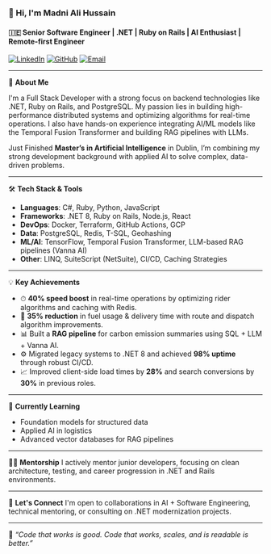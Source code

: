 ### 👋 Hi, I'm Madni Ali Hussain

#### 🇮🇪 Senior Software Engineer | .NET | Ruby on Rails | AI Enthusiast | Remote-first Engineer

[![LinkedIn](https://img.shields.io/badge/-madni--ali--ba96011a2-blue?style=for-the-badge&logo=linkedin&logoColor=white)](https://www.linkedin.com/in/madni-ali-ba96011a2/)
[![GitHub](https://img.shields.io/badge/GitHub-MadniAliHussain-black?style=for-the-badge&logo=github)](https://github.com/MadniAliHussain)
[![Email](https://img.shields.io/badge/Email-madnialihussain%40outlook.com-red?style=for-the-badge&logo=gmail)](mailto:madnialihussain@outlook.com)

---

🎯 **About Me**

I'm a Full Stack Developer with a strong focus on backend technologies like .NET, Ruby on Rails, and PostgreSQL. My passion lies in building high-performance distributed systems and optimizing algorithms for real-time operations. I also have hands-on experience integrating AI/ML models like the Temporal Fusion Transformer and building RAG pipelines with LLMs.

Just Finished **Master’s in Artificial Intelligence** in Dublin, I’m combining my strong development background with applied AI to solve complex, data-driven problems.

---

🛠 **Tech Stack & Tools**

- **Languages**: C#, Ruby, Python, JavaScript
- **Frameworks**: .NET 8, Ruby on Rails, Node.js, React
- **DevOps**: Docker, Terraform, GitHub Actions, GCP
- **Data**: PostgreSQL, Redis, T-SQL, Geohashing
- **ML/AI**: TensorFlow, Temporal Fusion Transformer, LLM-based RAG pipelines (Vanna AI)
- **Other**: LINQ, SuiteScript (NetSuite), CI/CD, Caching Strategies

---

💡 **Key Achievements**

- ⏱ **40% speed boost** in real-time operations by optimizing rider algorithms and caching with Redis.
- 🚚 **35% reduction** in fuel usage & delivery time with route and dispatch algorithm improvements.
- 📊 Built a **RAG pipeline** for carbon emission summaries using SQL + LLM + Vanna AI.
- ⚙️ Migrated legacy systems to .NET 8 and achieved **98% uptime** through robust CI/CD.
- 📈 Improved client-side load times by **28%** and search conversions by **30%** in previous roles.

---

🌱 **Currently Learning**
- Foundation models for structured data
- Applied AI in logistics
- Advanced vector databases for RAG pipelines

---

👨‍🏫 **Mentorship**
I actively mentor junior developers, focusing on clean architecture, testing, and career progression in .NET and Rails environments.

---

🤝 **Let's Connect**
I'm open to collaborations in AI + Software Engineering, technical mentoring, or consulting on .NET modernization projects.

---

🧠 _“Code that works is good. Code that works, scales, and is readable is better.”_
